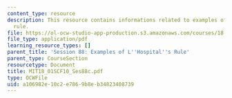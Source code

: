 ```yaml
---
content_type: resource
description: This resource contains informations related to examples of l'hospital's
  rule.
file: https://ol-ocw-studio-app-production.s3.amazonaws.com/courses/18-01sc-single-variable-calculus-fall-2010/a106982e10c2e7869b8eb34823408739_MIT18_01SCF10_Ses88c.pdf
file_type: application/pdf
learning_resource_types: []
parent_title: 'Session 88: Examples of L''Hospital''s Rule'
parent_type: CourseSection
resourcetype: Document
title: MIT18_01SCF10_Ses88c.pdf
type: OCWFile
uid: a106982e-10c2-e786-9b8e-b34823408739
---
```


